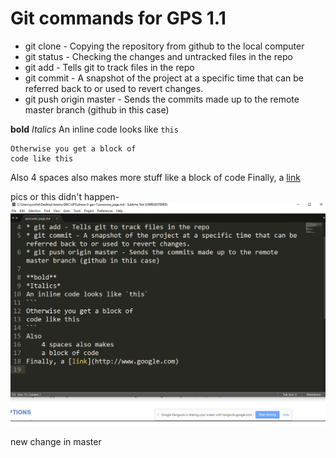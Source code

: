 # Git commands for GPS 1.1
* git clone - Copying the repository from github to the local computer
* git status - Checking the changes and untracked files in the repo
* git add - Tells git to track files in the repo
* git commit - A snapshot of the project at a specific time that can be referred back to or used to revert changes.
* git push origin master - Sends the commits made up to the remote master branch (github in this case)

**bold**
*Italics*
An inline code looks like `this`
```
Otherwise you get a block of
code like this
```
Also
    4 spaces also makes more stuff like
    a block of code
Finally, a [link](http://www.google.com)

pics or this didn't happen- 
![proof](screenshot.png)

new change in master